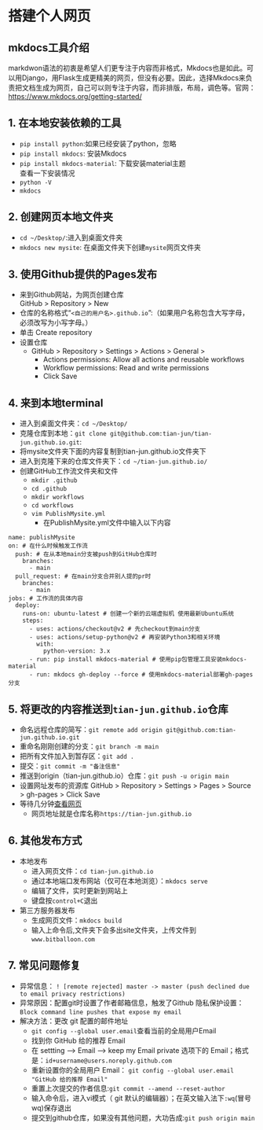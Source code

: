 # 搭建个人网页
## mkdocs工具介绍
markdwon语法的初衷是希望人们更专注于内容而非格式，Mkdocs也是如此。可以用Django，用Flask生成更精美的网页，但没有必要。因此，选择Mkdocs来负责把文档生成为网页，自己可以则专注于内容，而非排版，布局，调色等。官网：<https://www.mkdocs.org/getting-started/>
## 1. 在本地安装依赖的工具
- `pip install python`:如果已经安装了python，忽略
- `pip install mkdocs`: 安装Mkdocs
- `pip install mkdocs-material`: 下载安装material主题  
查看一下安装情况
- `python -V`
- `mkdocs`
## 2. 创建网页本地文件夹
- `cd ~/Desktop/`:进入到桌面文件夹
- `mkdocs new mysite`: 在桌面文件夹下创建`mysite`网页文件夹
## 3. 使用Github提供的Pages发布
- 来到Github网站，为网页创建仓库  
GitHub > Repository > New 
-  仓库的名称格式“`<自己的用户名>.github.io`”:（如果用户名称包含大写字母，必须改写为小写字母。）
- 单击 Create repository
- 设置仓库
    - GitHub > Repository > Settings > Actions > General >
        - Actions permissions: Allow all actions and reusable workflows
        - Workflow permissions: Read and write permissions
        - Click Save
## 4. 来到本地terminal
- 进入到桌面文件夹：`cd ~/Desktop/`
- 克隆仓库到本地：`git clone git@github.com:tian-jun/tian-jun.github.io.git`: 
- 将mysite文件夹下面的内容复制到tian-jun.github.io文件夹下
- 进入到克隆下来的仓库文件夹下：`cd ~/tian-jun.github.io/`
- 创建GitHub工作流文件夹和文件
  - `mkdir .github`
  - `cd .github`
  - `mkdir workflows`
  - `cd workflows`
  - `vim PublishMysite.yml`
    - 在PublishMysite.yml文件中输入以下内容
```
name: publishMysite
on: # 在什么时候触发工作流
  push: # 在从本地main分支被push到GitHub仓库时
    branches:
      - main
  pull_request: # 在main分支合并别人提的pr时
    branches:
      - main
jobs: # 工作流的具体内容
  deploy:
    runs-on: ubuntu-latest # 创建一个新的云端虚拟机 使用最新Ubuntu系统
    steps:
      - uses: actions/checkout@v2 # 先checkout到main分支
      - uses: actions/setup-python@v2 # 再安装Python3和相关环境
        with:
          python-version: 3.x
      - run: pip install mkdocs-material # 使用pip包管理工具安装mkdocs-material
      - run: mkdocs gh-deploy --force # 使用mkdocs-material部署gh-pages分支
```
## 5. 将更改的内容推送到`tian-jun.github.io`仓库
- 命名远程仓库的简写：`git remote add origin git@github.com:tian-jun.github.io.git`
- 重命名刚刚创建的分支：`git branch -m main`
- 把所有文件加入到暂存区：`git add .`
- 提交：`git commit -m "备注信息"`
- 推送到origin（tian-jun.github.io）仓库：`git push -u origin main`
- 设置网址发布的资源库 
GitHub > Repository > Settings > Pages > Source > gh-pages > Click Save
- 等待几分钟[查看网页](https://tian-jun.github.io/)
    - 网页地址就是仓库名称`https://tian-jun.github.io`
## 6. 其他发布方式
- 本地发布
  - 进入网页文件：`cd tian-jun.github.io`
  - 通过本地端口发布网站（仅可在本地浏览）：`mkdocs serve`
  - 编辑了文件，实时更新到网站上
  - 键盘按`control+C`退出
- 第三方服务器发布
  - 生成网页文件：`mkdocs build`
  - 输入上命令后,文件夹下会多出site文件夹，上传文件到`www.bitballoon.com`
## 7. 常见问题修复
- 异常信息：
`! [remote rejected] master -> master (push declined due to email privacy restrictions)`
- 异常原因：配置git时设置了作者邮箱信息，触发了Github 隐私保护设置：`Block command line pushes that expose my email`
- 解决方法：更改 git 配置的邮件地址
  - `git config --global user.email`查看当前的全局用户Email
  -  找到你 GitHub 给的推荐 Email
  - 在 settting --> Email --> keep my Email private 选项下的 Email；格式是：`id+username@users.noreply.github.com`
  - 重新设置你的全局用户 Email： `git config --global user.email "GitHub 给的推荐 Email"`
  - 重置上次提交的作者信息:`git commit --amend --reset-author`
  - 输入命令后，进入vi模式（ git 默认的编辑器）；在英文输入法下`:wq`(冒号wq)保存退出
  - 提交到github仓库，如果没有其他问题，大功告成:`git push origin main`



